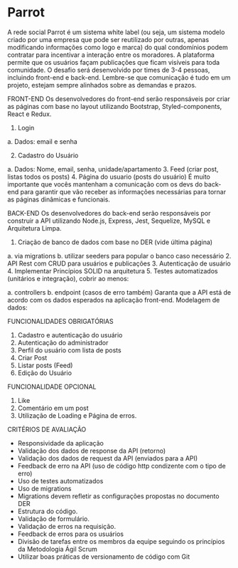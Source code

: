 # Parrot
A rede social Parrot é um sistema white label (ou seja, um sistema modelo criado por
uma empresa que pode ser reutilizado por outras, apenas modificando informações
como logo e marca) do qual condomínios podem contratar para incentivar a interação
entre os moradores.
A plataforma permite que os usuários façam publicações que ficam visíveis para toda
comunidade.
O desafio será desenvolvido por times de 3-4 pessoas, incluindo front-end e back-end.
Lembre-se que comunicação é tudo em um projeto, estejam sempre alinhados sobre as
demandas e prazos.

FRONT-END
Os desenvolvedores do front-end serão responsáveis por criar as páginas com base no
layout utilizando Bootstrap, Styled-components, React e Redux.
1. Login

a. Dados: email e senha

2. Cadastro do Usuário

a. Dados: Nome, email, senha, unidade/apartamento
3. Feed (criar post, listas todos os posts)
4. Página do usuario (posts do usuário)
É muito importante que vocês mantenham a comunicação com os devs do back-end
para garantir que vão receber as informações necessárias para tornar as páginas
dinâmicas e funcionais.

BACK-END
Os desenvolvedores do back-end serão responsáveis por construir a API utilizando
Node.js, Express, Jest, Sequelize, MySQL e Arquitetura Limpa.
1. Criação de banco de dados com base no DER (vide última página)

a. via migrations
b. utilizar seeders para popular o banco caso necessário
2. API Rest com CRUD para usuários e publicações
3. Autenticação de usuário
4. Implementar Princípios SOLID na arquitetura
5. Testes automatizados (unitários e integração), cobrir ao menos:

a. controllers
b. endpoint (casos de erro também)
Garanta que a API está de acordo com os dados esperados na aplicação front-end.
Modelagem de dados:

FUNCIONALIDADES OBRIGATÓRIAS
1. Cadastro e autenticação do usuário
2. Autenticação do administrador
3. Perfil do usuário com lista de posts
4. Criar Post
5. Listar posts (Feed)
6. Edição do Usuário

FUNCIONALIDADE OPCIONAL
1. Like
2. Comentário em um post
3. Utilização de Loading e Página de erros.

CRITÉRIOS DE AVALIAÇÃO
- Responsividade da aplicação
- Validação dos dados de response da API (retorno)
- Validação dos dados de request da API (enviados para a API)
- Feedback de erro na API (uso de código http condizente com o tipo de erro)
- Uso de testes automatizados
- Uso de migrations
- Migrations devem refletir as configurações propostas no documento DER
- Estrutura do código.
- Validação de formulário.
- Validação de erros na requisição.
- Feedback de erros para os usuários
- Divisão de tarefas entre os membros da equipe seguindo os princípios da
Metodologia Ágil Scrum
- Utilizar boas práticas de versionamento de código com Git
